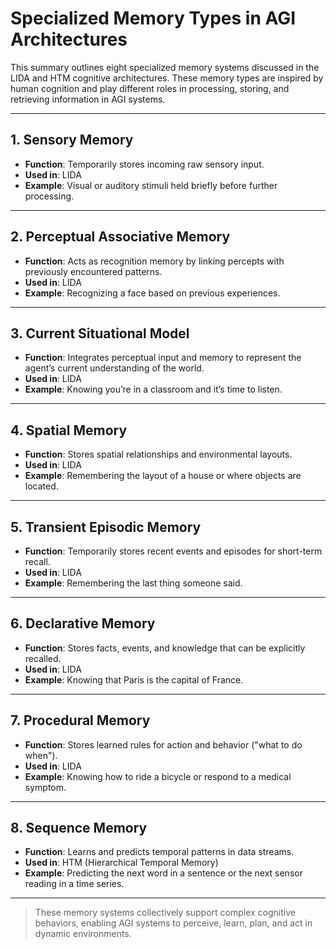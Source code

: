 # Specialized Memory Types in AGI Architectures

This summary outlines eight specialized memory systems discussed in the LIDA and HTM cognitive architectures. These memory types are inspired by human cognition and play different roles in processing, storing, and retrieving information in AGI systems.

---

## 1. Sensory Memory
- **Function**: Temporarily stores incoming raw sensory input.
- **Used in**: LIDA
- **Example**: Visual or auditory stimuli held briefly before further processing.

---

## 2. Perceptual Associative Memory
- **Function**: Acts as recognition memory by linking percepts with previously encountered patterns.
- **Used in**: LIDA
- **Example**: Recognizing a face based on previous experiences.

---

## 3. Current Situational Model
- **Function**: Integrates perceptual input and memory to represent the agent’s current understanding of the world.
- **Used in**: LIDA
- **Example**: Knowing you’re in a classroom and it’s time to listen.

---

## 4. Spatial Memory
- **Function**: Stores spatial relationships and environmental layouts.
- **Used in**: LIDA
- **Example**: Remembering the layout of a house or where objects are located.

---

## 5. Transient Episodic Memory
- **Function**: Temporarily stores recent events and episodes for short-term recall.
- **Used in**: LIDA
- **Example**: Remembering the last thing someone said.

---

## 6. Declarative Memory
- **Function**: Stores facts, events, and knowledge that can be explicitly recalled.
- **Used in**: LIDA
- **Example**: Knowing that Paris is the capital of France.

---

## 7. Procedural Memory
- **Function**: Stores learned rules for action and behavior ("what to do when").
- **Used in**: LIDA
- **Example**: Knowing how to ride a bicycle or respond to a medical symptom.

---

## 8. Sequence Memory
- **Function**: Learns and predicts temporal patterns in data streams.
- **Used in**: HTM (Hierarchical Temporal Memory)
- **Example**: Predicting the next word in a sentence or the next sensor reading in a time series.

---

> These memory systems collectively support complex cognitive behaviors, enabling AGI systems to perceive, learn, plan, and act in dynamic environments.
